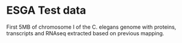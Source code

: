 # ESGA Test data

First 5MB of chromosome I of the C. elegans genome with proteins, transcripts and RNAseq extracted based on previous mapping. 
